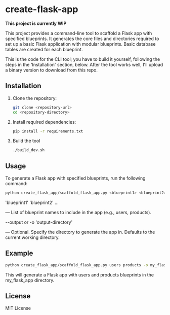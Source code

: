# create-flask-app

**This project is currently WIP**

This project provides a command-line tool to scaffold a Flask app with specified blueprints. It generates the core files and directories required to set up a basic Flask application with modular blueprints. Basic database tables are created for each blueprint.

This is the code for the CLI tool; you have to build it yourself, following the steps in the 'Installation' section, below. After the tool works well, I'll upload a binary version to download from this repo.

## Installation
1. Clone the repository:
   ```bash
   git clone <repository-url>
   cd <repository-directory>
2. Install required dependencies:

    ```bash
    pip install -r requirements.txt
    ```
3. Build the tool
   ```bash
   ./build_dev.sh
   ```
## Usage
To generate a Flask app with specified blueprints, run the following command:

  ```bash
  python create_flask_app/scaffold_flask_app.py <blueprint1> <blueprint2> ... --output <output-directory>
  ```

  'blueprint1' 'blueprint2' ... 
  
  — List of blueprint names to include in the app (e.g., users, products).


  --output <output-directory> or -o 'output-directory' 
  
  — Optional. Specify the directory to generate the app in. Defaults to the current working directory.

## Example
  ```bash
  python create_flask_app/scaffold_flask_app.py users products -o my_flask_app
  ```

  This will generate a Flask app with users and products blueprints in the my_flask_app directory.

## License
MIT License
